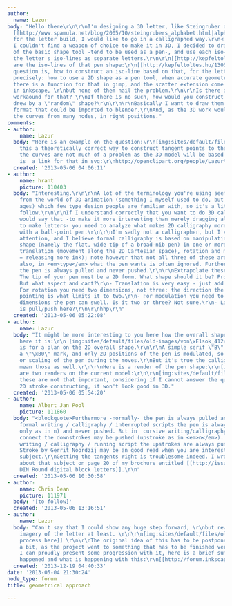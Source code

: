 ```yaml
---
author:
  name: Lazur
body: "Hello there\r\n\r\nI'm designing a 3D letter, like Steingruber did with his
  [[http://www.spamula.net/blog/2005/10/steingrubers_alphabet.html|alphabet]].\r\n\r\nBut
  for the letter build, I would like to go in a calligraphed way.\r\n<!--break-->\r\nAs
  I couldn't find a weapon of choice to make it in 3D, I decided to draw the iso-lines
  of the basic shape tool -tend to be used as a pen-, and use each iso-line to draw
  the letter's iso-lines as separate letters.\r\n\r\n[[http://kepfeltoltes.hu/130504/von_sok_www.kepfeltoltes.hu_.png]]\r\n\r\nHere
  are the iso-lines of that pen shape:\r\n[[http://kepfeltoltes.hu/130504/alapelem_szintvonalak_kicsi_www.kepfeltoltes.hu_.png]]\r\n\r\nMy
  question is, how to construct an iso-line based on that, for the letter?\r\n\r\nMore
  precisely: how to use a 2D shape as a pen tool, when accurate geometry is needed?\r\nLike,
  there is a function for that in gimp, and the scatter extension come close to it
  in inkscape, \r\nbut none of them nail the problem.\r\n\r\nIs there an automatic
  workaound for that? \r\nIf there is no such, how would you construct a curved stroke,
  drew by a \"random\" shape?\r\n\r\n\r\nBasically I want to draw them in a vector
  format that could be imported to blender.\r\nAnd, as the 3D work would need, draw
  the curves from many nodes, in right positions."
comments:
- author:
    name: Lazur
  body: "Here is an example on the question:\r\n[img:sites/default/files/old-images/vopx2_6658.png]\r\n\r\nIs
    this a theoretically correct way to construct tangent points to the stroke?\r\nActually
    the curves are not much of a problem as the 3D model will be based up on the nodes.\r\n\r\nHere
    is  a link for that in svg:\r\nhttp://openclipart.org/people/Lazur%20URH/vopx2.svg"
  created: '2013-05-06 04:06:11'
- author:
    name: hrant
    picture: 110403
  body: "Interesting.\r\n\r\nA lot of the terminology you're using seems to be coming
    from the world of 3D animation (something I myself used to do, but in the dark
    ages) which few type design people are familiar with, so it's a little hard to
    follow.\r\n\r\nIf I understand correctly that you want to do 3D calligraphy, I
    would say that -to make it more interesting than merely dragging along a blob
    to make letters- you need to analyze what makes 2D calligraphy more than writing
    with a ball-point pen.\r\n\r\nI'm sadly not a calligrapher, but I've been paying
    attention, and I believe formal calligraphy is based on manipulating a one-dimensional
    shape (namely the flat, wide tip of a broad-nib pen) in one or more of three ways:
    translation (movement along the 2D Cartesian space), rotation and modulation (pressure
    = releasing more ink); note however that not all three of these are always used;
    also, in <em>type</em> what the pen wants is often ignored. Furthermore -normally-
    the pen is always pulled and never pushed.\r\n\r\nExtrapolate these to 3D:\r\n-
    The tip of your pen must be a 2D form. What shape should it be? Probably a parallelogram.
    But what aspect and cant?\r\n- Translation is very easy - just add depth.\r\n-
    For rotation you need two dimensions, not three: the direction the pen tip is
    pointing is what limits it to two.\r\n- For modulation you need to figure in which
    dimensions the pen can swell. Is it two or three? Not sure.\r\n- Lastly, what
    is pull/push here?\r\n\r\nhhp\r\n"
  created: '2013-05-06 05:22:08'
- author:
    name: Lazur
  body: "It might be more interesting to you here how the overall shape looks, so
    here it is:\r\n [img:sites/default/files/old-images/von\xE1sok_4124.png]\r\nThis
    is for a plan on the 2D overall shape.\r\n\r\nA simple serif \"B\" letter with
    a \"\xB0\" mark, and only 2D positions of the pen is modulated, so no rotation
    or scaling of the pen during the moves.\r\nBut it's true the calligraphed could
    mean those as well.\r\n\r\nHere is a render of the pen shape:\r\n[img:sites/default/files/old-images/adisp2_3879.png]\r\n\r\nHere
    are two renders on the current model:\r\n\r\n[img:sites/default/files/old-images/disp3_6032.png]\r\n[img:sites/default/files/old-images/disp4_4190.png]\r\n\r\nBut
    these are not that important, considering if I cannot answer the question on a
    2D stroke constructing, it won't look good in 3D."
  created: '2013-05-06 05:54:20'
- author:
    name: Albert Jan Pool
    picture: 111860
  body: "<blockquote>Furthermore -normally- the pen is always pulled and never pushed.</blockquote>\r\nIn
    formal writing / calligraphy / interrupted scripts the pen is always pulled (downstrokes
    only as in n) and never pushed. But in  cursive writing/calligraphy the upstrokes
    connect the downstrokes may be pushed (upstroke as in <em>n</em>). In informal
    writing / calligraphy / running script the upstrokes are always pushed.\r\nThe
    Stroke by Gerrit Noordzij may be an good read when you are interested in that
    subject.\r\nGetting the tangents right is troublesome indeed. I wrote something
    about that subject on page 20 of my brochure entitled [[http://issuu.com/fontfont/docs/ff_din_round|FF
    DIN Round digital block letters]].\r\n"
  created: '2013-05-06 10:30:58'
- author:
    name: Chris Dean
    picture: 111971
  body: '[to follow]'
  created: '2013-05-06 13:16:51'
- author:
    name: Lazur
  body: "Can't say that I could show any huge step forward, \r\nbut reworked the original
    imagery of the letter at least. \r\n\r\n[img:sites/default/files/old-images/B600_4219.png]\r\n\r\n\r\n[[http://inkscapecommunity.com/ic_gallery/albums/userpics/10014/B1.png|writing
    process here]] \r\n\r\nThe original idea of this has to be postponed further on
    a bit, as the project went to something that has to be finished very soon.  \r\n\r\nUntil
    I can proudly present some progression with it, here is a brief summary what has
    happened and what is happening with this:\r\n[[http://forum.inkscapecommunity.com/index.php?topic=96.msg575]]"
  created: '2013-12-19 04:40:33'
date: '2013-05-04 21:30:24'
node_type: forum
title: geometrical approach

---
```

